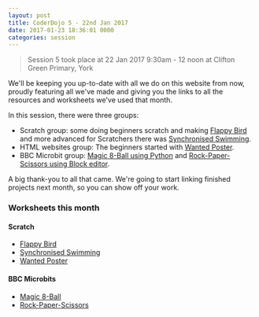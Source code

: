 ```yaml
---
layout: post
title: CoderDojo 5 - 22nd Jan 2017
date: 2017-01-23 18:36:01 0000
categories: session
---
```


> Session 5 took place at 22 Jan 2017 9:30am - 12 noon at Clifton Green Primary, York

We'll be keeping you up-to-date with all we do on this website from now, proudly featuring all we've made and giving you the links to all the resources and worksheets we've used that month.

In this session, there were three groups:

- Scratch group: some doing beginners scratch and making [Flappy Bird](/assets/worksheets/session-6/flappy-parrot.pdf) and more advanced for Scratchers there was [Synchronised Swimming](/assets/worksheets/session-6/synchronised-swimming.pdf).
- HTML websites group: The beginners started with [Wanted Poster](/assets/worksheets/session-6/wanted.pdf).
- BBC Microbit group: [Magic 8-Ball using Python](/assets/worksheets/session-6/microbit-magic-8-ball.pdf) and [Rock-Paper-Scissors using Block editor](/assets/worksheets/session-6/rock-paper-scissors.pdf).

A big thank-you to all that came. We're going to start linking finished projects next month, so you can show off your work.

### Worksheets this month

#### Scratch

- [Flappy Bird](/assets/worksheets/session-6/flappy-parrot.pdf)
- [Synchronised Swimming](/assets/worksheets/session-6/synchronised-swimming.pdf)
- [Wanted Poster](/assets/worksheets/session-6/wanted.pdf)

#### BBC Microbits
- [Magic 8-Ball](/assets/worksheets/session-6/microbit-magic-8-ball.pdf)
- [Rock-Paper-Scissors](/assets/worksheets/session-6/rock-paper-scissors.pdf)
